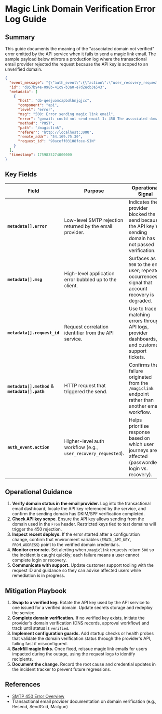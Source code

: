 # Magic Link Domain Verification Error Log Guide

## Summary

This guide documents the meaning of the "associated domain not verified" error
emitted by the API service when it fails to send a magic link email. The sample
payload below mirrors a production log where the transactional email provider
rejected the request because the API key is scoped to an unverified domain.

```json
{
  "event_message": "{\"auth_event\":{\"action\":\"user_recovery_requested\",\"actor_id\":\"3030e432-a20d-4293-aefc-8ac732f95170\",\"actor_username\":\"hello@dynamicapital.ton\",\"actor_via_sso\":false,\"log_type\":\"user\"},\"component\":\"api\",\"error\":\"gomail: could not send email 1: 450 The associated domain with your API key is not verified. Please, create a new API key with full access or with a verified domain.\",\"level\":\"error\",\"method\":\"POST\",\"msg\":\"500: Error sending magic link email\",\"path\":\"/magiclink\",\"referer\":\"http://localhost:3000\",\"remote_addr\":\"54.169.75.30\",\"request_id\":\"98aceff03108fcee-SIN\",\"time\":\"2025-10-07T11:07:54Z\"}",
  "id": "d057b94e-098b-41c9-b3a0-e7d2ecb3a543",
  "metadata": [
    {
      "host": "db-qeejuomcapbdlhnjqjcc",
      "component": "api",
      "level": "error",
      "msg": "500: Error sending magic link email",
      "error": "gomail: could not send email 1: 450 The associated domain with your API key is not verified. Please, create a new API key with full access or with a verified domain.",
      "method": "POST",
      "path": "/magiclink",
      "referer": "http://localhost:3000",
      "remote_addr": "54.169.75.30",
      "request_id": "98aceff03108fcee-SIN"
    }
  ],
  "timestamp": 1759835274000000
}
```

## Key Fields

| Field                                           | Purpose                                                       | Operational Signal                                                                                        |
| ----------------------------------------------- | ------------------------------------------------------------- | --------------------------------------------------------------------------------------------------------- |
| **`metadata[].error`**                          | Low-level SMTP rejection returned by the email provider.      | Indicates the provider blocked the send because the API key's sending domain has not passed verification. |
| **`metadata[].msg`**                            | High-level application error bubbled up to the client.        | Surfaces as a `500` to the end user; repeated occurrences signal that account recovery is degraded.       |
| **`metadata[].request_id`**                     | Request correlation identifier from the API service.          | Use to trace matching errors through API logs, provider dashboards, and customer support tickets.         |
| **`metadata[].method`** & **`metadata[].path`** | HTTP request that triggered the send.                         | Confirms the failure originated from the `/magiclink` endpoint rather than another email workflow.        |
| **`auth_event.action`**                         | Higher-level auth workflow (e.g., `user_recovery_requested`). | Helps prioritise response based on which user journeys are affected (passwordless login vs. recovery).    |

## Operational Guidance

1. **Verify domain status in the email provider.** Log into the transactional
   email dashboard, locate the API key referenced by the service, and confirm
   the sending domain has DKIM/SPF verification completed.
2. **Check API key scope.** Ensure the API key allows sending from the domain
   used in the `From` header. Restricted keys tied to test domains will trigger
   the 450 rejection.
3. **Inspect recent deploys.** If the error started after a configuration
   change, confirm that environment variables (`EMAIL_API_KEY`, `FROM_ADDRESS`)
   point to the verified domain credentials.
4. **Monitor error rate.** Set alerting when `/magiclink` requests return `500`
   so the incident is caught quickly; each failure means a user cannot complete
   login or recovery.
5. **Communicate with support.** Update customer support tooling with the
   request ID and guidance so they can advise affected users while remediation
   is in progress.

## Mitigation Playbook

1. **Swap to a verified key.** Rotate the API key used by the API service to one
   issued for a verified domain. Update secrets storage and redeploy the
   service.
2. **Complete domain verification.** If no verified key exists, initiate the
   provider's domain verification (DNS records, approval workflow) and track
   until status is `verified`.
3. **Implement configuration guards.** Add startup checks or health probes that
   validate the domain verification status through the provider's API, failing
   fast if misconfigured.
4. **Backfill magic links.** Once fixed, reissue magic link emails for users
   impacted during the outage, using the request logs to identify recipients.
5. **Document the change.** Record the root cause and credential updates in the
   incident tracker to prevent future regressions.

## References

- [SMTP 450 Error Overview](https://www.rfc-editor.org/rfc/rfc5321#section-4.2.4)
- Transactional email provider documentation on domain verification (e.g.,
  Resend, SendGrid, Mailgun)
